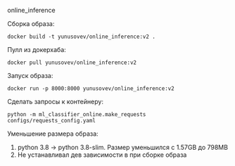 online_inference

Сборка образа:
~~~
docker build -t yunusovev/online_inference:v2 .
~~~

Пулл из докерхаба:
~~~
docker pull yunusovev/online_inference:v2
~~~
Запуск образа:
~~~
docker run -p 8000:8000 yunusovev/online_inference:v2
~~~

Сделать запросы к контейнеру:
~~~
python -m ml_classifier_online.make_requests configs/requests_config.yaml
~~~

Уменьшение размера образа:
1) python 3.8 -> python 3.8-slim. Размер уменьшился с 1.57GB до 798MB
2) Не устанавливал дев зависимости в при сборке образа